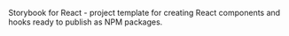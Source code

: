 Storybook for React - project template for creating React components and hooks ready to publish as NPM packages.
